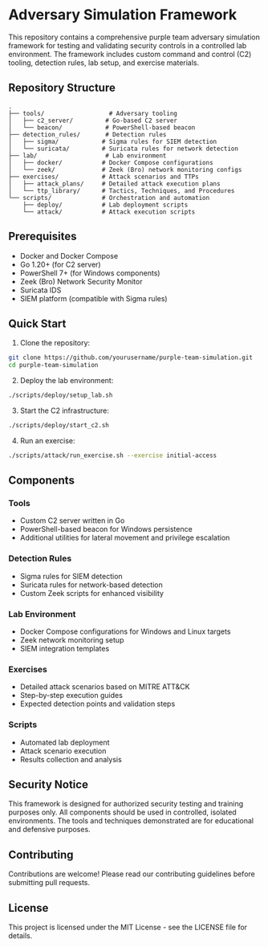 # Adversary Simulation Framework

This repository contains a comprehensive purple team adversary simulation framework for testing and validating security controls in a controlled lab environment. The framework includes custom command and control (C2) tooling, detection rules, lab setup, and exercise materials.

## Repository Structure

```
.
├── tools/                  # Adversary tooling
│   ├── c2_server/         # Go-based C2 server
│   └── beacon/            # PowerShell-based beacon
├── detection_rules/       # Detection rules
│   ├── sigma/            # Sigma rules for SIEM detection
│   └── suricata/         # Suricata rules for network detection
├── lab/                   # Lab environment
│   ├── docker/           # Docker Compose configurations
│   └── zeek/             # Zeek (Bro) network monitoring configs
├── exercises/            # Attack scenarios and TTPs
│   ├── attack_plans/     # Detailed attack execution plans
│   └── ttp_library/      # Tactics, Techniques, and Procedures
└── scripts/              # Orchestration and automation
    ├── deploy/           # Lab deployment scripts
    └── attack/           # Attack execution scripts
```

## Prerequisites

- Docker and Docker Compose
- Go 1.20+ (for C2 server)
- PowerShell 7+ (for Windows components)
- Zeek (Bro) Network Security Monitor
- Suricata IDS
- SIEM platform (compatible with Sigma rules)

## Quick Start

1. Clone the repository:
```bash
git clone https://github.com/yourusername/purple-team-simulation.git
cd purple-team-simulation
```

2. Deploy the lab environment:
```bash
./scripts/deploy/setup_lab.sh
```

3. Start the C2 infrastructure:
```bash
./scripts/deploy/start_c2.sh
```

4. Run an exercise:
```bash
./scripts/attack/run_exercise.sh --exercise initial-access
```

## Components

### Tools
- Custom C2 server written in Go
- PowerShell-based beacon for Windows persistence
- Additional utilities for lateral movement and privilege escalation

### Detection Rules
- Sigma rules for SIEM detection
- Suricata rules for network-based detection
- Custom Zeek scripts for enhanced visibility

### Lab Environment
- Docker Compose configurations for Windows and Linux targets
- Zeek network monitoring setup
- SIEM integration templates

### Exercises
- Detailed attack scenarios based on MITRE ATT&CK
- Step-by-step execution guides
- Expected detection points and validation steps

### Scripts
- Automated lab deployment
- Attack scenario execution
- Results collection and analysis

## Security Notice

This framework is designed for authorized security testing and training purposes only. All components should be used in controlled, isolated environments. The tools and techniques demonstrated are for educational and defensive purposes.

## Contributing

Contributions are welcome! Please read our contributing guidelines before submitting pull requests.

## License

This project is licensed under the MIT License - see the LICENSE file for details. 
